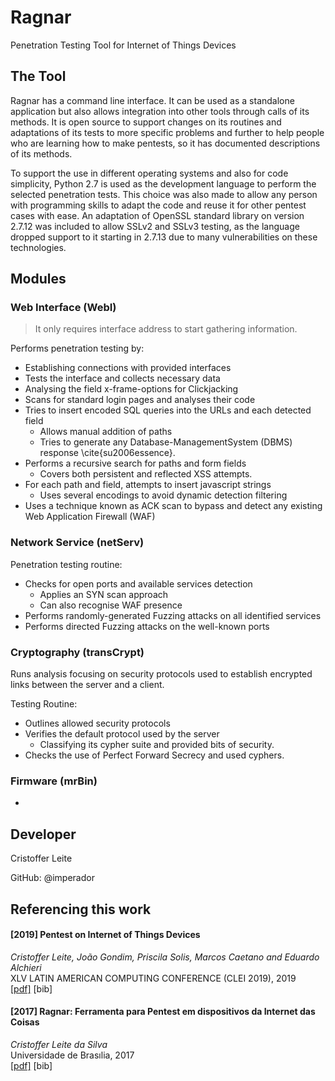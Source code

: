 # Ragnar
Penetration Testing Tool for Internet of Things Devices

## The Tool
Ragnar has a command line interface. It can be used as a standalone application but also allows integration into other tools through calls of its methods. It is open source to support changes on its routines and adaptations of its tests to more specific problems and further to help people who are learning how to make pentests, so it has documented descriptions of its methods. 

To support the use in different operating systems and also for code simplicity, Python 2.7 is used as the development language to perform the selected penetration tests. This choice was also made to allow any person with programming skills to adapt the code and reuse it for other pentest cases with ease. An adaptation of OpenSSL standard library on version 2.7.12 was included to allow SSLv2 and SSLv3 testing, as the language dropped support to it starting in 2.7.13 due to many vulnerabilities on these technologies.


## Modules
### Web Interface (WebI)
 > It only requires interface address to start gathering information.
 
Performs penetration testing by:
 - Establishing connections with provided interfaces
 - Tests the interface and collects necessary data
 - Analysing the field x-frame-options for Clickjacking
 - Scans for standard login pages and analyses their code
 - Tries to insert encoded SQL queries into the URLs and each detected field
   - Allows manual addition of paths 
   - Tries to generate any Database-ManagementSystem (DBMS) response \cite{su2006essence}.
 - Performs a recursive search for paths and form fields
   - Covers both persistent and reflected XSS attempts.
 - For each path and field, attempts to insert javascript strings
   - Uses several encodings to avoid dynamic detection filtering
 - Uses a technique known as ACK scan to bypass and detect any existing Web Application Firewall (WAF)

### Network Service (netServ)

Penetration testing routine: 
 - Checks for open ports and available services detection
   - Applies an SYN scan approach 
   - Can also recognise WAF presence
 - Performs randomly-generated Fuzzing attacks on all identified services 
 - Performs directed Fuzzing attacks on the well-known ports

### Cryptography (transCrypt)
Runs analysis focusing on security protocols used to establish encrypted links between the server and a client.

Testing Routine:
 - Outlines allowed security protocols
 - Verifies the default protocol used by the server
   - Classifying its cypher suite and provided bits of security. 
 - Checks the use of Perfect Forward Secrecy and used cyphers.

### Firmware (mrBin)

-

## Developer
Cristoffer Leite

GitHub: @imperador

## Referencing this work

#### \[2019\] Pentest on Internet of Things Devices
*Cristoffer Leite, João Gondim, Priscila Solis, Marcos Caetano and Eduardo Alchieri*
<br/> XLV LATIN AMERICAN COMPUTING CONFERENCE (CLEI 2019), 2019
<br/>[\[pdf\]](http://clei2019.utp.ac.pa/storage/app/uploads/public/5d8/cff/bd1/5d8cffbd16f09903219768.pdf) \[bib\]

#### \[2017\] Ragnar: Ferramenta para Pentest em dispositivos da Internet das Coisas
*Cristoffer Leite da Silva*
<br/> Universidade de Brasılia, 2017
<br/>[\[pdf\]](http://bdm.unb.br/bitstream/10483/19824/1/2017_CristofferLeiteDaSilva_tcc.pdf) \[bib\]

